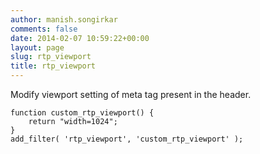 ```yaml
---
author: manish.songirkar
comments: false
date: 2014-02-07 10:59:22+00:00
layout: page
slug: rtp_viewport
title: rtp_viewport
---
```


Modify viewport setting of meta tag present in the header.

    
    function custom_rtp_viewport() {
        return "width=1024";
    }
    add_filter( 'rtp_viewport', 'custom_rtp_viewport' );
